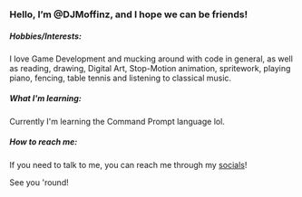 ### Hello, I’m @DJMoffinz, and I hope we can be friends!  
##### Hobbies/Interests:  
I love Game Development and mucking around with code in general, as well as reading, drawing, Digital Art, Stop-Motion animation, spritework, playing piano, fencing, table tennis and listening to classical music. 

##### What I'm learning:  
Currently I'm learning the Command Prompt language lol.

##### How to reach me:  
If you need to talk to me, you can reach me through my [socials](socials.html)!

See you 'round!

<!---
If you are here, why?
--->
